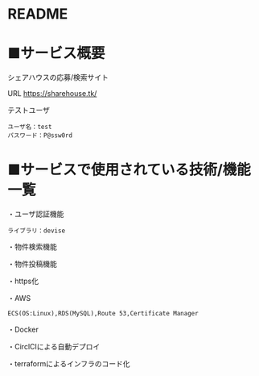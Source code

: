 # README
# ■サービス概要

シェアハウスの応募/検索サイト

URL https://sharehouse.tk/

テストユーザ

    ユーザ名：test
    パスワード：P@ssw0rd

# ■サービスで使用されている技術/機能一覧

・ユーザ認証機能

    ライブラリ：devise
   
・物件検索機能
  
・物件投稿機能

・https化
  
・AWS

    ECS(OS:Linux),RDS(MySQL),Route 53,Certificate Manager
    
・Docker

・CirclCIによる自動デプロイ

・terraformによるインフラのコード化
  
